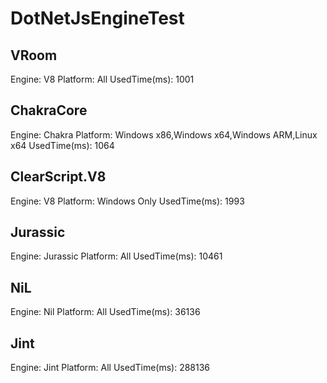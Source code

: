# DotNetJsEngineTest

VRoom
------------
Engine: V8
Platform: All
UsedTime(ms): 1001

ChakraCore
------------
Engine: Chakra
Platform: Windows x86,Windows x64,Windows ARM,Linux x64
UsedTime(ms): 1064

ClearScript.V8
------------
Engine: V8
Platform: Windows Only
UsedTime(ms): 1993

Jurassic
------------
Engine: Jurassic
Platform: All
UsedTime(ms): 10461

NiL
------------
Engine: Nil
Platform: All
UsedTime(ms): 36136

Jint
------------
Engine: Jint
Platform: All
UsedTime(ms): 288136
